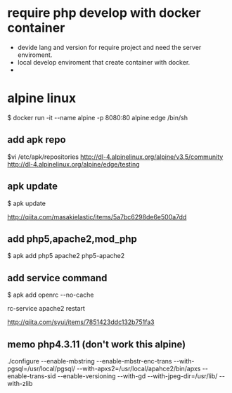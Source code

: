 # require php develop with docker container

- devide lang and version for require project and need the server enviroment.
- local develop enviroment that create container with docker.
- 





# alpine linux

$ docker run -it --name alpine -p 8080:80 alpine:edge /bin/sh

## add apk repo
$vi /etc/apk/repositories
http://dl-4.alpinelinux.org/alpine/v3.5/community
http://dl-4.alpinelinux.org/alpine/edge/testing

## apk update
$ apk update

http://qiita.com/masakielastic/items/5a7bc6298de6e500a7dd
## add php5,apache2,mod_php
$ apk add php5 apache2 php5-apache2


## add service command
$ apk add openrc --no-cache

rc-service apache2 restart

http://qiita.com/syui/items/7851423ddc132b751fa3





## memo php4.3.11 (don't work this alpine)
./configure --enable-mbstring --enable-mbstr-enc-trans --with-pgsql=/usr/local/pgsql/ --with-apxs2=/usr/local/apahce2/bin/apxs --enable-trans-sid --enable-versioning --with-gd --with-jpeg-dir=/usr/lib/ --with-zlib


